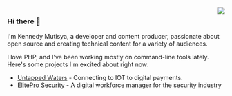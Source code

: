 <img src="https://github.com/erikaheidi/erikaheidi/blob/master/erika_illustrated_avatar.png" align="right">

### Hi there 👋
I'm Kennedy Mutisya, a developer and content producer, passionate about open source and creating technical content for a variety of audiences.

I love PHP, and I've been working mostly on command-line tools lately. Here's some projects I'm excited about right now:

- [Untapped Waters](https://untappedwaters.com) - Connecting to IOT to digital payments.
- [ElitePro Security](https://eliteprosecurity.tech) - A digital workforce manager for the security industry

<!--
**kenmush/kenmush** is a ✨ _special_ ✨ repository because its `README.md` (this file) appears on your GitHub profile.

Here are some ideas to get you started:

- 🔭 I’m currently working on ...
- 🌱 I’m currently learning ...
- 👯 I’m looking to collaborate on ...
- 🤔 I’m looking for help with ...
- 💬 Ask me about ...
- 📫 How to reach me: ...
- 😄 Pronouns: ...
- ⚡ Fun fact: ...
-->
